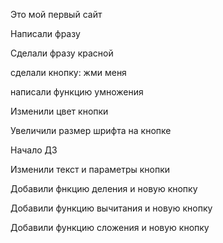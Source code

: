 Это мой первый сайт

Написали фразу

Сделали фразу красной

сделали кнопку: жми меня

написали функцию умножения

Изменили цвет кнопки

Увеличили размер шрифта на кнопке

Начало ДЗ

Изменили текст и параметры кнопки

Добавили фнкцию деления и новую кнопку

Добавили функцию вычитания и новую кнопку

Добавили функцию сложения и новую кнопку